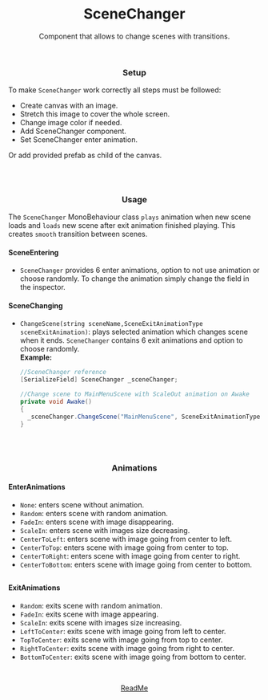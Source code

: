 <h1 align="center">SceneChanger</h1>
<p align="center">
  Component that allows to change scenes with transitions.
</p>

<br>
<h3 align="center">Setup</h3>
<p align="center">
  
  To make `SceneChanger` work correctly all steps must be followed:
  - Create canvas with an image.
  - Stretch this image to cover the whole screen.
  - Change image color if needed.
  - Add SceneChanger component.
  - Set SceneChanger enter animation.

  Or add provided prefab as child of the canvas.
</p>

##

<br>
<h3 align="center">Usage</h3>
<p align="center">
  
  The `SceneChanger` MonoBehaviour class `plays` animation when new scene loads and `loads` new scene after exit animation finished playing.
This creates `smooth` transition between scenes.

  #### SceneEntering
  - `SceneChanger` provides 6 enter animations, option to not use animation or choose randomly. To change the animation simply change the field in the inspector.

  #### SceneChanging
  - `ChangeScene(string sceneName,SceneExitAnimationType sceneExitAnimation)`: plays selected animation which changes scene when it ends.
`SceneChanger` contains 6 exit animations and option to choose randomly.<br>
  **Example:**
    ```csharp
    //SceneChanger reference
    [SerializeField] SceneChanger _sceneChanger;
    
    //Change scene to MainMenuScene with ScaleOut animation on Awake
    private void Awake()
    {
      _sceneChanger.ChangeScene("MainMenuScene", SceneExitAnimationType.ScaleOut);
    }
    ```
</p>

##

<br>
<h3 align="center">Animations</h3>
<p align="center">

  #### EnterAnimations
  - `None`: enters scene without animation.
  - `Random`: enters scene with random animation.
  - `FadeIn`: enters scene with image disappearing.
  - `ScaleIn`: enters scene with images size decreasing.
  - `CenterToLeft`: enters scene with image going from center to left.
  - `CenterToTop`: enters scene with image going from center to top.
  - `CenterToRight`: enters scene with image going from center to right.
  - `CenterToBottom`: enters scene with image going from center to bottom.

##
  #### ExitAnimations
  - `Random`: exits scene with random animation.
  - `FadeIn`: exits scene with image appearing.
  - `ScaleIn`: exits scene with images size increasing.
  - `LeftToCenter`: exits scene with image going from left to center.
  - `TopToCenter`: exits scene with image going from top to center.
  - `RightToCenter`: exits scene with image going from right to center.
  - `BottomToCenter`: exits scene with image going from bottom to center.
</p>

<br>
<p align="center">
  <a href="README.md">ReadMe</a>
</p>
